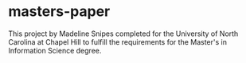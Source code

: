 # masters-paper
This project by Madeline Snipes completed for the University of North Carolina at Chapel Hill to fulfill the requirements for the Master's in Information Science degree.
